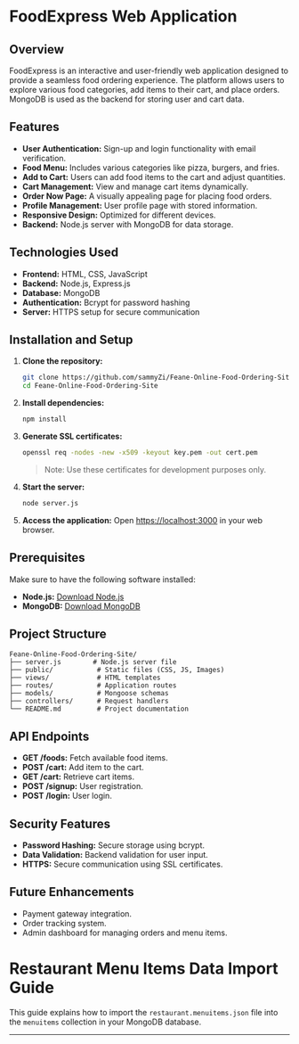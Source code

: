 # FoodExpress Web Application

## Overview
FoodExpress is an interactive and user-friendly web application designed to provide a seamless food ordering experience. The platform allows users to explore various food categories, add items to their cart, and place orders. MongoDB is used as the backend for storing user and cart data.

## Features
- **User Authentication:** Sign-up and login functionality with email verification.
- **Food Menu:** Includes various categories like pizza, burgers, and fries.
- **Add to Cart:** Users can add food items to the cart and adjust quantities.
- **Cart Management:** View and manage cart items dynamically.
- **Order Now Page:** A visually appealing page for placing food orders.
- **Profile Management:** User profile page with stored information.
- **Responsive Design:** Optimized for different devices.
- **Backend:** Node.js server with MongoDB for data storage.

## Technologies Used
- **Frontend:** HTML, CSS, JavaScript
- **Backend:** Node.js, Express.js
- **Database:** MongoDB
- **Authentication:** Bcrypt for password hashing
- **Server:** HTTPS setup for secure communication

## Installation and Setup
1. **Clone the repository:**
   ```bash
   git clone https://github.com/sammyZi/Feane-Online-Food-Ordering-Site.git
   cd Feane-Online-Food-Ordering-Site
   ```

2. **Install dependencies:**
   ```bash
   npm install
   ```

3. **Generate SSL certificates:**
   ```bash
   openssl req -nodes -new -x509 -keyout key.pem -out cert.pem
   ```
   > Note: Use these certificates for development purposes only.

4. **Start the server:**
   ```bash
   node server.js
   ```

5. **Access the application:** Open [https://localhost:3000](https://localhost:3000) in your web browser.

## Prerequisites
Make sure to have the following software installed:
- **Node.js:** [Download Node.js](https://nodejs.org/)
- **MongoDB:** [Download MongoDB](https://www.mongodb.com/try/download/community)

## Project Structure
```
Feane-Online-Food-Ordering-Site/
├── server.js        # Node.js server file
├── public/           # Static files (CSS, JS, Images)
├── views/            # HTML templates
├── routes/           # Application routes
├── models/           # Mongoose schemas
├── controllers/      # Request handlers
└── README.md         # Project documentation
```

## API Endpoints
- **GET /foods:** Fetch available food items.
- **POST /cart:** Add item to the cart.
- **GET /cart:** Retrieve cart items.
- **POST /signup:** User registration.
- **POST /login:** User login.

## Security Features
- **Password Hashing:** Secure storage using bcrypt.
- **Data Validation:** Backend validation for user input.
- **HTTPS:** Secure communication using SSL certificates.

## Future Enhancements
- Payment gateway integration.
- Order tracking system.
- Admin dashboard for managing orders and menu items.

# Restaurant Menu Items Data Import Guide

This guide explains how to import the `restaurant.menuitems.json` file into the `menuitems` collection in your MongoDB database.

---


